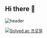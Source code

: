 ## Hi there 👋

![header](https://capsule-render.vercel.app/api?type=waving&color=gradient&height=250&section=header&text=SONG_JAE_MIN&fontSize=90)

[![Solved.ac
프로필](http://mazassumnida.wtf/api/v2/generate_badge?boj=jeli01)](https://solved.ac/jeli01)

<!--
**jeli01/jeli01** is a ✨ _special_ ✨ repository because its `README.md` (this file) appears on your GitHub profile.

Here are some ideas to get you started:

- 🔭 I’m currently working on ...
- 🌱 I’m currently learning ...
- 👯 I’m looking to collaborate on ...
- 🤔 I’m looking for help with ...
- 💬 Ask me about ...
- 📫 How to reach me: ...
- 😄 Pronouns: ...
- ⚡ Fun fact: ...
-->
